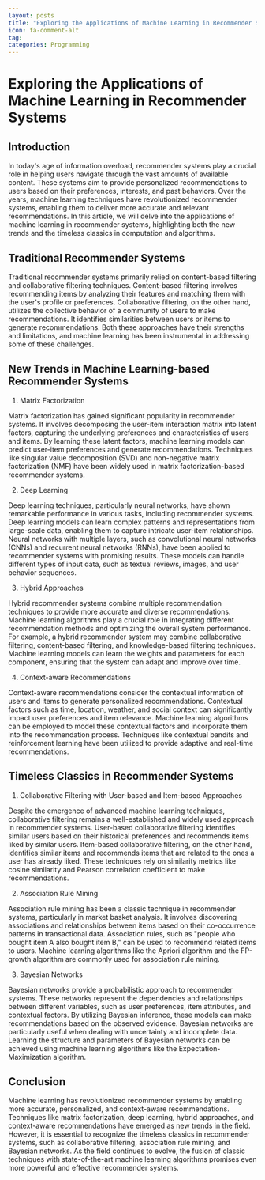 ```yaml
---
layout: posts
title: "Exploring the Applications of Machine Learning in Recommender Systems"
icon: fa-comment-alt
tag:      
categories: Programming
---
```



# Exploring the Applications of Machine Learning in Recommender Systems

## Introduction

In today's age of information overload, recommender systems play a crucial role in helping users navigate through the vast amounts of available content. These systems aim to provide personalized recommendations to users based on their preferences, interests, and past behaviors. Over the years, machine learning techniques have revolutionized recommender systems, enabling them to deliver more accurate and relevant recommendations. In this article, we will delve into the applications of machine learning in recommender systems, highlighting both the new trends and the timeless classics in computation and algorithms.

## Traditional Recommender Systems

Traditional recommender systems primarily relied on content-based filtering and collaborative filtering techniques. Content-based filtering involves recommending items by analyzing their features and matching them with the user's profile or preferences. Collaborative filtering, on the other hand, utilizes the collective behavior of a community of users to make recommendations. It identifies similarities between users or items to generate recommendations. Both these approaches have their strengths and limitations, and machine learning has been instrumental in addressing some of these challenges.

## New Trends in Machine Learning-based Recommender Systems

1. Matrix Factorization

Matrix factorization has gained significant popularity in recommender systems. It involves decomposing the user-item interaction matrix into latent factors, capturing the underlying preferences and characteristics of users and items. By learning these latent factors, machine learning models can predict user-item preferences and generate recommendations. Techniques like singular value decomposition (SVD) and non-negative matrix factorization (NMF) have been widely used in matrix factorization-based recommender systems.

2. Deep Learning

Deep learning techniques, particularly neural networks, have shown remarkable performance in various tasks, including recommender systems. Deep learning models can learn complex patterns and representations from large-scale data, enabling them to capture intricate user-item relationships. Neural networks with multiple layers, such as convolutional neural networks (CNNs) and recurrent neural networks (RNNs), have been applied to recommender systems with promising results. These models can handle different types of input data, such as textual reviews, images, and user behavior sequences.

3. Hybrid Approaches

Hybrid recommender systems combine multiple recommendation techniques to provide more accurate and diverse recommendations. Machine learning algorithms play a crucial role in integrating different recommendation methods and optimizing the overall system performance. For example, a hybrid recommender system may combine collaborative filtering, content-based filtering, and knowledge-based filtering techniques. Machine learning models can learn the weights and parameters for each component, ensuring that the system can adapt and improve over time.

4. Context-aware Recommendations

Context-aware recommendations consider the contextual information of users and items to generate personalized recommendations. Contextual factors such as time, location, weather, and social context can significantly impact user preferences and item relevance. Machine learning algorithms can be employed to model these contextual factors and incorporate them into the recommendation process. Techniques like contextual bandits and reinforcement learning have been utilized to provide adaptive and real-time recommendations.

## Timeless Classics in Recommender Systems

1. Collaborative Filtering with User-based and Item-based Approaches

Despite the emergence of advanced machine learning techniques, collaborative filtering remains a well-established and widely used approach in recommender systems. User-based collaborative filtering identifies similar users based on their historical preferences and recommends items liked by similar users. Item-based collaborative filtering, on the other hand, identifies similar items and recommends items that are related to the ones a user has already liked. These techniques rely on similarity metrics like cosine similarity and Pearson correlation coefficient to make recommendations.

2. Association Rule Mining

Association rule mining has been a classic technique in recommender systems, particularly in market basket analysis. It involves discovering associations and relationships between items based on their co-occurrence patterns in transactional data. Association rules, such as "people who bought item A also bought item B," can be used to recommend related items to users. Machine learning algorithms like the Apriori algorithm and the FP-growth algorithm are commonly used for association rule mining.

3. Bayesian Networks

Bayesian networks provide a probabilistic approach to recommender systems. These networks represent the dependencies and relationships between different variables, such as user preferences, item attributes, and contextual factors. By utilizing Bayesian inference, these models can make recommendations based on the observed evidence. Bayesian networks are particularly useful when dealing with uncertainty and incomplete data. Learning the structure and parameters of Bayesian networks can be achieved using machine learning algorithms like the Expectation-Maximization algorithm.

## Conclusion

Machine learning has revolutionized recommender systems by enabling more accurate, personalized, and context-aware recommendations. Techniques like matrix factorization, deep learning, hybrid approaches, and context-aware recommendations have emerged as new trends in the field. However, it is essential to recognize the timeless classics in recommender systems, such as collaborative filtering, association rule mining, and Bayesian networks. As the field continues to evolve, the fusion of classic techniques with state-of-the-art machine learning algorithms promises even more powerful and effective recommender systems.